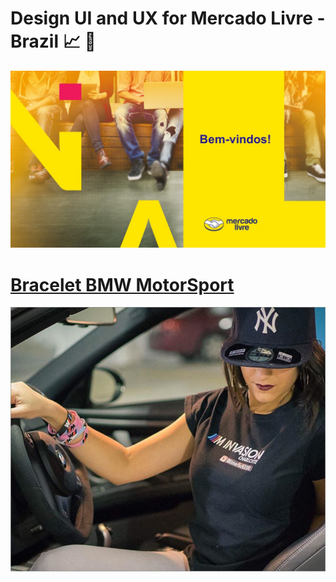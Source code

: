 # Design UI and UX for Mercado Livre - Brazil 📈 📝
![image ML](https://github.com/cmpereirasi/Template-for-ML/blob/master/img/ml.jpg?raw=true)

# [Bracelet BMW MotorSport](http://produto.mercadolivre.com.br/MLB-822414834-bmw-motorsport-acessorios-pulseiras-_JM)
![image ML](https://github.com/cmpereirasi/Template-for-ML/blob/master/assets/bmw_motorsport.png?raw=true )
